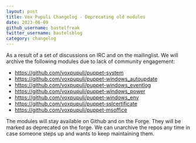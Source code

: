 ```yaml
---
layout: post
title: Vox Pupuli Changelog - Deprecating old modules
date: 2023-06-09
github_username: bastelfreak
twitter_username: bastelsblog
category: changelog
---
```


As a result of a set of discussions on IRC and on the mailinglist. We will archive the
following modules due to lack of community engagement:

* https://github.com/voxpupuli/puppet-system
* https://github.com/voxpupuli/puppet-windows_autoupdate
* https://github.com/voxpupuli/puppet-windows_eventlog
* https://github.com/voxpupuli/puppet-windows_power
* https://github.com/voxpupuli/puppet-windows_env
* https://github.com/voxpupuli/puppet-sslcertificate
* https://github.com/voxpupuli/puppet-msoffice

The modules will stay available on Github and on the Forge. They will be marked
as deprecated on the forge. We can unarchive the repos any time in case someone
steps up and wants to keep maintaining them.
